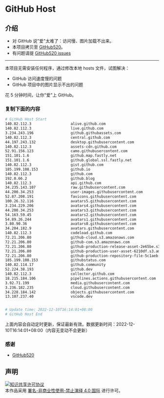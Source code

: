 # GitHub Host
## 介绍
- 对 GitHub 说"爱"太难了：访问慢、图片加载不出来。
- 本项目拷贝至 [GitHub520](https://github.com/521xueweihan/GitHub520)。
- 有问题请提 [GitHub520 issues](https://github.com/521xueweihan/GitHub520/issues/new)

---

本项目无需安装任何程序，通过修改本地 hosts 文件，试图解决：
- GitHub 访问速度慢的问题
- GitHub 项目中的图片显示不出的问题

花 5 分钟时间，让你"爱"上 GitHub。

### 复制下面的内容
```bash
# GitHub Host Start
140.82.112.3                  alive.github.com
140.82.112.3                  live.github.com
3.234.243.196                 github.githubassets.com
140.82.112.3                  central.github.com
44.197.243.132                desktop.githubusercontent.com
140.82.112.3                  assets-cdn.github.com
52.91.156.123                 camo.githubusercontent.com
151.101.1.6                   github.map.fastly.net
151.101.1.6                   github.global.ssl.fastly.net
140.82.112.3                  gist.github.com
185.199.108.153               github.io
140.82.112.3                  github.com
192.0.66.2                    github.blog
140.82.112.3                  api.github.com
34.235.143.107                raw.githubusercontent.com
44.200.34.253                 user-images.githubusercontent.com
52.87.208.191                 favicons.githubusercontent.com
100.26.32.116                 avatars5.githubusercontent.com
3.234.229.206                 avatars4.githubusercontent.com
44.200.34.253                 avatars3.githubusercontent.com
54.163.59.45                  avatars2.githubusercontent.com
54.89.26.244                  avatars1.githubusercontent.com
3.80.90.36                    avatars0.githubusercontent.com
34.204.182.9                  avatars.githubusercontent.com
140.82.112.3                  codeload.github.com
72.21.206.80                  github-cloud.s3.amazonaws.com
72.21.206.80                  github-com.s3.amazonaws.com
72.21.206.80                  github-production-release-asset-2e65be.s3.amazonaws.com
72.21.206.80                  github-production-user-asset-6210df.s3.amazonaws.com
72.21.206.80                  github-production-repository-file-5c1aeb.s3.amazonaws.com
185.199.108.153               githubstatus.com
140.82.114.17                 github.community
52.224.38.193                 github.dev
140.82.112.3                  collector.github.com
18.215.184.106                pipelines.actions.githubusercontent.com
3.92.71.199                   media.githubusercontent.com
3.236.182.235                 cloud.githubusercontent.com
34.228.184.142                objects.githubusercontent.com
13.107.237.40                 vscode.dev


# Update time: 2022-12-10T16:14:01+08:00
# GitHub Host End

```
上面内容会自动定时更新，保证最新有效。数据更新时间：2022-12-10T16:14:01+08:00（内容无变动不会更新）

### 感谢

- [GitHub520](https://github.com/521xueweihan/GitHub520)

## 声明
<a rel="license" href="https://creativecommons.org/licenses/by-nc-nd/4.0/deed.zh"><img alt="知识共享许可协议" style="border-width: 0" src="https://licensebuttons.net/l/by-nc-nd/4.0/88x31.png"></a><br>本作品采用 <a rel="license" href="https://creativecommons.org/licenses/by-nc-nd/4.0/deed.zh">署名-非商业性使用-禁止演绎 4.0 国际</a> 进行许可。